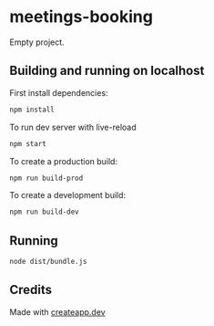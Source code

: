 # meetings-booking

Empty project.

## Building and running on localhost

First install dependencies:

```sh
npm install
```

To run dev server with live-reload

```sh
npm start
```

To create a production build:

```sh
npm run build-prod
```

To create a development build:

```sh
npm run build-dev
```

## Running

```sh
node dist/bundle.js
```

## Credits

Made with [createapp.dev](https://createapp.dev/)
